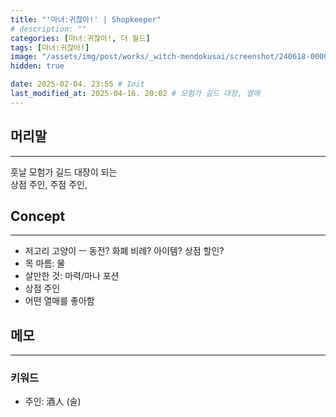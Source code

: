 ```yaml
---
title: "'마녀:귀찮아!' | Shopkeeper"
# description: ""
categories: [마녀:귀찮아!, 더 월드]
tags: [마녀:귀찮아!]
image: "/assets/img/post/works/_witch-mendokusai/screenshot/240618-000000.png"
hidden: true

date: 2025-02-04. 23:55 # Init
last_modified_at: 2025-04-16. 20:02 # 모험가 길드 대장, 열매
---
```


## 머리말

---

훗날 모험가 길드 대장이 되는  
상점 주인, 주점 주인,  

## Concept

---

- 저고리 고양이 ㅡ 동전? 화폐 비례? 아이템? 상점 할인?
- 목 마름: 물
- 살만한 것: 마력/마나 포션
- 상점 주인
- 어떤 열매를 좋아함

## 메모

---

### 키워드

- 주인: 酒人 (술)
